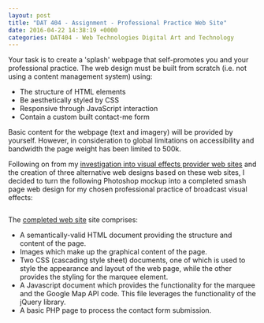 ```yaml
---
layout: post
title: "DAT 404 - Assignment - Professional Practice Web Site"
date: 2016-04-22 14:38:19 +0000
categories: DAT404 - Web Technologies Digital Art and Technology
---
```


<!-- wp:paragraph -->
<p>Your task is to create a 'splash' webpage that self-promotes you and your professional practice. The web design&nbsp;must be built from scratch (i.e. not using a content management system) using:</p>
<!-- /wp:paragraph -->

<!-- wp:list -->
<ul><!-- wp:list-item -->
<li>The structure of HTML elements</li>
<!-- /wp:list-item -->

<!-- wp:list-item -->
<li>Be aesthetically styled by CSS</li>
<!-- /wp:list-item -->

<!-- wp:list-item -->
<li>Responsive through JavaScript interaction</li>
<!-- /wp:list-item -->

<!-- wp:list-item -->
<li>Contain a custom built contact-me form</li>
<!-- /wp:list-item --></ul>
<!-- /wp:list -->

<!-- wp:paragraph -->
<p>Basic content for the webpage (text and imagery) will be provided by yourself. However, in consideration to global limitations on accessibility and bandwidth the page weight has been limited to 500k.</p>
<!-- /wp:paragraph -->

<!-- wp:paragraph -->
<p>Following on from my <a href="http://www.circleseven.co.uk/2016/03/29/dat-404-web-technologies-assignment-preparation/">investigation </a><a href="https://www.circleseven.co.uk/dat-404-web-technologies-assignment-preparation/">into visual effects provider web sites</a>&nbsp;and the creation of three alternative web designs based on these web sites, I decided to turn the following Photoshop mockup into a completed smash page web design for my chosen professional practice of broadcast visual effects:</p>
<!-- /wp:paragraph -->

<!-- wp:image {"id":599,"sizeSlug":"large","linkDestination":"media"} -->
<figure class="wp-block-image size-large"><a href="https://www.circleseven.co.uk/wp-content/uploads/2023/05/website_mockup.jpg"><img src="https://www.circleseven.co.uk/wp-content/uploads/2023/05/website_mockup-755x1024.jpg" alt="" class="wp-image-599"/></a></figure>
<!-- /wp:image -->

<!-- wp:paragraph -->
<p>The <a href="http://www.circleseven.co.uk/dat404" target="_blank" rel="noreferrer noopener">completed web site</a> site comprises:</p>
<!-- /wp:paragraph -->

<!-- wp:list -->
<ul><!-- wp:list-item -->
<li>A semantically-valid HTML document providing the structure and content of the page.</li>
<!-- /wp:list-item -->

<!-- wp:list-item -->
<li>Images which make up the graphical content of the page.</li>
<!-- /wp:list-item -->

<!-- wp:list-item -->
<li>Two CSS (cascading style sheet) documents, one of which is&nbsp;used to style the appearance and layout of the web page, while the other provides the styling for the marquee element.</li>
<!-- /wp:list-item -->

<!-- wp:list-item -->
<li>A Javascript document which provides the functionality for the marquee and the Google Map API code. This file leverages the functionality of the jQuery library.</li>
<!-- /wp:list-item -->

<!-- wp:list-item -->
<li>A basic PHP page to process the contact form submission.</li>
<!-- /wp:list-item --></ul>
<!-- /wp:list -->